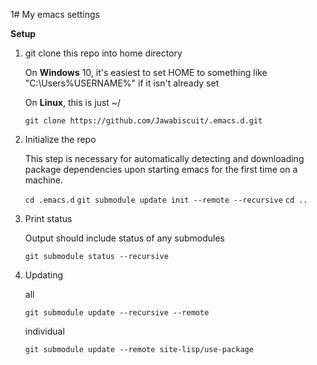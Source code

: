 1# My emacs settings

**Setup**

1. git clone this repo into home directory

	On **Windows** 10, it's easiest to set HOME to something like "C:\Users\%USERNAME%" if it isn't already set
	
	On **Linux**, this is just ~/
	
	`git clone https://github.com/Jawabiscuit/.emacs.d.git`

2. Initialize the repo

	This step is necessary for automatically detecting and downloading package dependencies upon starting emacs for the first time on a machine.
	
	`cd .emacs.d`
	`git submodule update init --remote --recursive`
	`cd ..`

3. Print status
	
	Output should include status of any submodules

	`git submodule status --recursive`

5. Updating

	all
	
	`git submodule update --recursive --remote`

	individual
	
	`git submodule update --remote site-lisp/use-package`

